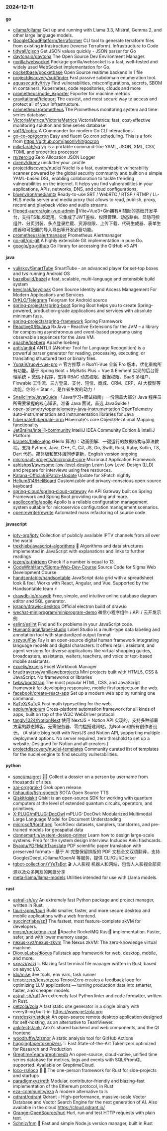 ### 2024-12-11

#### go
* [ollama/ollama](https://github.com/ollama/ollama) Get up and running with Llama 3.3, Mistral, Gemma 2, and other large language models.
* [GoogleCloudPlatform/terraformer](https://github.com/GoogleCloudPlatform/terraformer) CLI tool to generate terraform files from existing infrastructure (reverse Terraform). Infrastructure to Code
* [tidwall/gjson](https://github.com/tidwall/gjson) Get JSON values quickly - JSON parser for Go
* [daytonaio/daytona](https://github.com/daytonaio/daytona) The Open Source Dev Environment Manager.
* [gorilla/websocket](https://github.com/gorilla/websocket) Package gorilla/websocket is a fast, well-tested and widely used WebSocket implementation for Go.
* [pocketbase/pocketbase](https://github.com/pocketbase/pocketbase) Open Source realtime backend in 1 file
* [projectdiscovery/subfinder](https://github.com/projectdiscovery/subfinder) Fast passive subdomain enumeration tool.
* [aquasecurity/trivy](https://github.com/aquasecurity/trivy) Find vulnerabilities, misconfigurations, secrets, SBOM in containers, Kubernetes, code repositories, clouds and more
* [prometheus/node_exporter](https://github.com/prometheus/node_exporter) Exporter for machine metrics
* [gravitational/teleport](https://github.com/gravitational/teleport) The easiest, and most secure way to access and protect all of your infrastructure.
* [prometheus/prometheus](https://github.com/prometheus/prometheus) The Prometheus monitoring system and time series database.
* [VictoriaMetrics/VictoriaMetrics](https://github.com/VictoriaMetrics/VictoriaMetrics) VictoriaMetrics: fast, cost-effective monitoring solution and time series database
* [spf13/cobra](https://github.com/spf13/cobra) A Commander for modern Go CLI interactions
* [go-co-op/gocron](https://github.com/go-co-op/gocron) Easy and fluent Go cron scheduling. This is a fork from https://github.com/jasonlvhit/gocron
* [mikefarah/yq](https://github.com/mikefarah/yq) yq is a portable command-line YAML, JSON, XML, CSV, TOML and properties processor
* [rs/zerolog](https://github.com/rs/zerolog) Zero Allocation JSON Logger
* [direnv/direnv](https://github.com/direnv/direnv) unclutter your .profile
* [projectdiscovery/nuclei](https://github.com/projectdiscovery/nuclei) Nuclei is a fast, customizable vulnerability scanner powered by the global security community and built on a simple YAML-based DSL, enabling collaboration to tackle trending vulnerabilities on the internet. It helps you find vulnerabilities in your applications, APIs, networks, DNS, and cloud configurations.
* [bluenviron/mediamtx](https://github.com/bluenviron/mediamtx) Ready-to-use SRT / WebRTC / RTSP / RTMP / LL-HLS media server and media proxy that allows to read, publish, proxy, record and playback video and audio streams.
* [flipped-aurora/gin-vue-admin](https://github.com/flipped-aurora/gin-vue-admin) 🚀Vite+Vue3+Gin拥有AI辅助的基础开发平台，支持TS和JS混用。它集成了JWT鉴权、权限管理、动态路由、显隐可控组件、分页封装、多点登录拦截、资源权限、上传下载、代码生成器、表单生成器和可配置的导入导出等开发必备功能。
* [prometheus/alertmanager](https://github.com/prometheus/alertmanager) Prometheus Alertmanager
* [go-git/go-git](https://github.com/go-git/go-git) A highly extensible Git implementation in pure Go.
* [google/go-github](https://github.com/google/go-github) Go library for accessing the GitHub v3 API

#### java
* [yuliskov/SmartTube](https://github.com/yuliskov/SmartTube) SmartTube - an advanced player for set-top boxes and tvs running Android OS
* [bazelbuild/bazel](https://github.com/bazelbuild/bazel) a fast, scalable, multi-language and extensible build system
* [keycloak/keycloak](https://github.com/keycloak/keycloak) Open Source Identity and Access Management For Modern Applications and Services
* [DrKLO/Telegram](https://github.com/DrKLO/Telegram) Telegram for Android source
* [spring-projects/spring-boot](https://github.com/spring-projects/spring-boot) Spring Boot helps you to create Spring-powered, production-grade applications and services with absolute minimum fuss.
* [spring-projects/spring-framework](https://github.com/spring-projects/spring-framework) Spring Framework
* [ReactiveX/RxJava](https://github.com/ReactiveX/RxJava) RxJava – Reactive Extensions for the JVM – a library for composing asynchronous and event-based programs using observable sequences for the Java VM.
* [apache/iceberg](https://github.com/apache/iceberg) Apache Iceberg
* [antlr/antlr4](https://github.com/antlr/antlr4) ANTLR (ANother Tool for Language Recognition) is a powerful parser generator for reading, processing, executing, or translating structured text or binary files.
* [YunaiV/ruoyi-vue-pro](https://github.com/YunaiV/ruoyi-vue-pro) 🔥 官方推荐 🔥 RuoYi-Vue 全新 Pro 版本，优化重构所有功能。基于 Spring Boot + MyBatis Plus + Vue & Element 实现的后台管理系统 + 微信小程序，支持 RBAC 动态权限、数据权限、SaaS 多租户、Flowable 工作流、三方登录、支付、短信、商城、CRM、ERP、AI 大模型等功能。你的 ⭐️ Star ⭐️，是作者生发的动力！
* [Snailclimb/JavaGuide](https://github.com/Snailclimb/JavaGuide) 「Java学习+面试指南」一份涵盖大部分 Java 程序员所需要掌握的核心知识。准备 Java 面试，首选 JavaGuide！
* [open-telemetry/opentelemetry-java-instrumentation](https://github.com/open-telemetry/opentelemetry-java-instrumentation) OpenTelemetry auto-instrumentation and instrumentation libraries for Java
* [hibernate/hibernate-orm](https://github.com/hibernate/hibernate-orm) Hibernate's core Object/Relational Mapping functionality
* [JetBrains/intellij-community](https://github.com/JetBrains/intellij-community) IntelliJ IDEA Community Edition & IntelliJ Platform
* [krahets/hello-algo](https://github.com/krahets/hello-algo) 《Hello 算法》：动画图解、一键运行的数据结构与算法教程。支持 Python, Java, C++, C, C#, JS, Go, Swift, Rust, Ruby, Kotlin, TS, Dart 代码。简体版和繁体版同步更新，English version ongoing
* [micronaut-projects/micronaut-core](https://github.com/micronaut-projects/micronaut-core) Micronaut Application Framework
* [ashishps1/awesome-low-level-design](https://github.com/ashishps1/awesome-low-level-design) Learn Low Level Design (LLD) and prepare for interviews using free resources.
* [Katana-Official/SPatch-Update](https://github.com/Katana-Official/SPatch-Update) Update for SPatch nightly
* [Helium314/HeliBoard](https://github.com/Helium314/HeliBoard) Customizable and privacy-conscious open-source keyboard
* [spring-cloud/spring-cloud-gateway](https://github.com/spring-cloud/spring-cloud-gateway) An API Gateway built on Spring Framework and Spring Boot providing routing and more.
* [apolloconfig/apollo](https://github.com/apolloconfig/apollo) Apollo is a reliable configuration management system suitable for microservice configuration management scenarios.
* [openrewrite/rewrite](https://github.com/openrewrite/rewrite) Automated mass refactoring of source code.

#### javascript
* [iptv-org/iptv](https://github.com/iptv-org/iptv) Collection of publicly available IPTV channels from all over the world
* [trekhleb/javascript-algorithms](https://github.com/trekhleb/javascript-algorithms) 📝 Algorithms and data structures implemented in JavaScript with explanations and links to further readings
* [jezen/is-thirteen](https://github.com/jezen/is-thirteen) Check if a number is equal to 13.
* [CodeWithHarry/Sigma-Web-Dev-Course](https://github.com/CodeWithHarry/Sigma-Web-Dev-Course) Source Code for Sigma Web Development Course
* [handsontable/handsontable](https://github.com/handsontable/handsontable) JavaScript data grid with a spreadsheet look & feel. Works with React, Angular, and Vue. Supported by the Handsontable team ⚡
* [drawdb-io/drawdb](https://github.com/drawdb-io/drawdb) Free, simple, and intuitive online database diagram editor and SQL generator.
* [jgraph/drawio-desktop](https://github.com/jgraph/drawio-desktop) Official electron build of draw.io
* [wechat-miniprogram/miniprogram-demo](https://github.com/wechat-miniprogram/miniprogram-demo) 微信小程序组件 / API / 云开发示例
* [eslint/eslint](https://github.com/eslint/eslint) Find and fix problems in your JavaScript code.
* [HumanSignal/label-studio](https://github.com/HumanSignal/label-studio) Label Studio is a multi-type data labeling and annotation tool with standardized output format
* [xszyou/Fay](https://github.com/xszyou/Fay) Fay is an open-source digital human framework integrating language models and digital characters. It offers retail, assistant, and agent versions for diverse applications like virtual shopping guides, broadcasters, assistants, waiters, teachers, and voice or text-based mobile assistants.
* [exceljs/exceljs](https://github.com/exceljs/exceljs) Excel Workbook Manager
* [bradtraversy/vanillawebprojects](https://github.com/bradtraversy/vanillawebprojects) Mini projects built with HTML5, CSS & JavaScript. No frameworks or libraries
* [twbs/bootstrap](https://github.com/twbs/bootstrap) The most popular HTML, CSS, and JavaScript framework for developing responsive, mobile first projects on the web.
* [facebook/create-react-app](https://github.com/facebook/create-react-app) Set up a modern web app by running one command.
* [KaTeX/KaTeX](https://github.com/KaTeX/KaTeX) Fast math typesetting for the web.
* [appium/appium](https://github.com/appium/appium) Cross-platform automation framework for all kinds of apps, built on top of the W3C WebDriver protocol
* [tangly1024/NotionNext](https://github.com/tangly1024/NotionNext) 使用 NextJS + Notion API 实现的，支持多种部署方案的静态博客，无需服务器、零门槛搭建网站，为Notion和所有创作者设计。 (A static blog built with NextJS and Notion API, supporting multiple deployment options. No server required, zero threshold to set up a website. Designed for Notion and all creators.)
* [projectdiscovery/nuclei-templates](https://github.com/projectdiscovery/nuclei-templates) Community curated list of templates for the nuclei engine to find security vulnerabilities.

#### python
* [soxoj/maigret](https://github.com/soxoj/maigret) 🕵️‍♂️ Collect a dossier on a person by username from thousands of sites
* [xai-org/grok-1](https://github.com/xai-org/grok-1) Grok open release
* [fishaudio/fish-speech](https://github.com/fishaudio/fish-speech) SOTA Open Source TTS
* [Qiskit/qiskit](https://github.com/Qiskit/qiskit) Qiskit is an open-source SDK for working with quantum computers at the level of extended quantum circuits, operators, and primitives.
* [X-PLUG/mPLUG-DocOwl](https://github.com/X-PLUG/mPLUG-DocOwl) mPLUG-DocOwl: Modularized Multimodal Large Language Model for Document Understanding
* [microsoft/torchgeo](https://github.com/microsoft/torchgeo) TorchGeo: datasets, samplers, transforms, and pre-trained models for geospatial data
* [donnemartin/system-design-primer](https://github.com/donnemartin/system-design-primer) Learn how to design large-scale systems. Prep for the system design interview. Includes Anki flashcards.
* [Byaidu/PDFMathTranslate](https://github.com/Byaidu/PDFMathTranslate) PDF scientific paper translation with preserved formats - 基于 AI 完整保留排版的 PDF 文档全文双语翻译，支持 Google/DeepL/Ollama/OpenAI 等服务，提供 CLI/GUI/Docker
* [tgbot-collection/YYeTsBot](https://github.com/tgbot-collection/YYeTsBot) 🎬 人人影视 机器人和网站，包含人人影视全部资源以及众多网友的网盘分享
* [meta-llama/llama-models](https://github.com/meta-llama/llama-models) Utilities intended for use with Llama models.

#### rust
* [astral-sh/uv](https://github.com/astral-sh/uv) An extremely fast Python package and project manager, written in Rust.
* [tauri-apps/tauri](https://github.com/tauri-apps/tauri) Build smaller, faster, and more secure desktop and mobile applications with a web frontend.
* [succinctlabs/sp1](https://github.com/succinctlabs/sp1) The fastest, most feature-complete zkVM for developers.
* [mxsm/rocketmq-rust](https://github.com/mxsm/rocketmq-rust) 🚀Apache RocketMQ Rust🦀 implementation. Faster, safer, and with lower memory usage.
* [nexus-xyz/nexus-zkvm](https://github.com/nexus-xyz/nexus-zkvm) The Nexus zkVM: The zero-knowledge virtual machine
* [DioxusLabs/dioxus](https://github.com/DioxusLabs/dioxus) Fullstack app framework for web, desktop, mobile, and more.
* [sxyazi/yazi](https://github.com/sxyazi/yazi) 💥 Blazing fast terminal file manager written in Rust, based on async I/O.
* [jdx/mise](https://github.com/jdx/mise) dev tools, env vars, task runner
* [tensorzero/tensorzero](https://github.com/tensorzero/tensorzero) TensorZero creates a feedback loop for optimizing LLM applications — turning production data into smarter, faster, and cheaper models.
* [astral-sh/ruff](https://github.com/astral-sh/ruff) An extremely fast Python linter and code formatter, written in Rust.
* [getzola/zola](https://github.com/getzola/zola) A fast static site generator in a single binary with everything built-in. https://www.getzola.org
* [rustdesk/rustdesk](https://github.com/rustdesk/rustdesk) An open-source remote desktop application designed for self-hosting, as an alternative to TeamViewer.
* [ankitects/anki](https://github.com/ankitects/anki) Anki's shared backend and web components, and the Qt frontend
* [woodruffw/zizmor](https://github.com/woodruffw/zizmor) A static analysis tool for GitHub Actions
* [huggingface/tokenizers](https://github.com/huggingface/tokenizers) 💥 Fast State-of-the-Art Tokenizers optimized for Research and Production
* [GreptimeTeam/greptimedb](https://github.com/GreptimeTeam/greptimedb) An open-source, cloud-native, unified time series database for metrics, logs and events with SQL/PromQL supported. Available on GreptimeCloud.
* [loco-rs/loco](https://github.com/loco-rs/loco) 🚂 🦀 The one-person framework for Rust for side-projects and startups
* [paradigmxyz/reth](https://github.com/paradigmxyz/reth) Modular, contributor-friendly and blazing-fast implementation of the Ethereum protocol, in Rust
* [eza-community/eza](https://github.com/eza-community/eza) A modern alternative to ls
* [qdrant/qdrant](https://github.com/qdrant/qdrant) Qdrant - High-performance, massive-scale Vector Database and Vector Search Engine for the next generation of AI. Also available in the cloud https://cloud.qdrant.io/
* [Orange-OpenSource/hurl](https://github.com/Orange-OpenSource/hurl) Hurl, run and test HTTP requests with plain text.
* [Schniz/fnm](https://github.com/Schniz/fnm) 🚀 Fast and simple Node.js version manager, built in Rust
